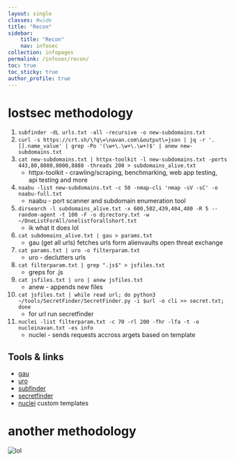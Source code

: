 ```yaml
---
layout: single
classes: #wide
title: "Recon"
sidebar:
    title: "Recon"
    nav: infosec
collection: infopages
permalink: /infosec/recon/
toc: true
toc_sticky: true
author_profile: true
---
```


# lostsec methodology
1. `subfinder -dL urls.txt -all -recursive -o new-subdomains.txt`
1. `curl -s https://crt.sh/\?q\=\navan.com\&output\=json | jq -r '.[].name_value' | grep -Po '(\w+\.\w+\.\w+)$' | anew new-subdomains.txt`
1. `cat new-subdomains.txt | httpx-toolkit -l new-subdomains.txt -ports 443,80,8080,8000,8888 -threads 200 > subdomains_alive.txt`
    - httpx-toolkit - crawling/scraping, benchmarking, web app testing, api testing and more
1. `naabu -list new-subdomains.txt -c 50 -nmap-cli 'nmap -sV -sC' -o naabu-full.txt`
    - naabu - port scanner and subdomain enumeration tool
1. `dirsearch -l subdomains_alive.txt -x 600,502,439,404,400 -R 5 --random-agent -t 100 -F -o directory.txt -w ~/OneListForAll/onelistforallshort.txt`
    - ik what it does lol
1. `cat subdomains_alive.txt | gau > params.txt`
    - gau (get all urls) fetches urls form alienvaults open threat exchange
1. `cat params.txt | uro -o filterparam.txt`
    - uro - declutters urls
1. `cat filterparam.txt | grep ".js$" > jsfiles.txt`
    - greps for .js
1. `cat jsfiles.txt | uro | anew jsfiles.txt`
    - anew - appends new files
1. `cat jsfiles.txt | while read url; do python3 ~/tools/SecretFinder/SecretFinder.py -i $url -o cli >> secret.txt; done`
    - for url run secretfinder
1. `nuclei -list filterparam.txt -c 70 -rl 200 -fhr -lfa -t -o nucleinavan.txt -es info`
    - nuclei - sends requests accross argets based on template

## Tools & links 
- [gau](https://github.com/lc/gau)
- [uro](https://github.com/s0md3v/uro)
- [subfinder](https://github.com/projectdiscovery/subfinder)
- [secretfinder](https://github.com/m4ll0k/SecretFinder)
- [nuclei](https://github.com/CharanRayudu/Custom-Nuclei-Templates.git) custom templates

# another methodology
![lol](https://pbs.twimg.com/media/GJudL27WUAM16SB?format=jpg&name=small)